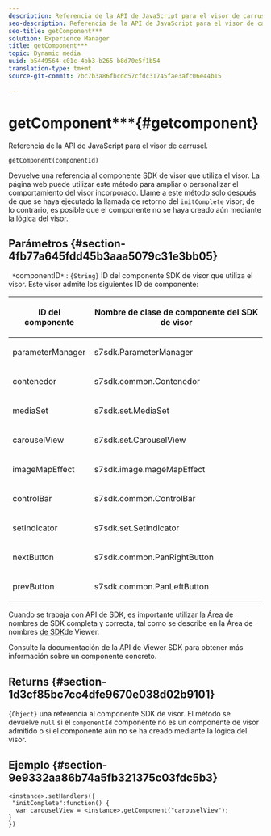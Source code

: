 ```yaml
---
description: Referencia de la API de JavaScript para el visor de carrusel.
seo-description: Referencia de la API de JavaScript para el visor de carrusel.
seo-title: getComponent***
solution: Experience Manager
title: getComponent***
topic: Dynamic media
uuid: b5449564-c01c-4bb3-b265-b8d70e5f1b54
translation-type: tm+mt
source-git-commit: 7bc7b3a86fbcdc57cfdc31745fae3afc06e44b15

---
```



# getComponent***{#getcomponent}

Referencia de la API de JavaScript para el visor de carrusel.

`getComponent(componentId)`

Devuelve una referencia al componente SDK de visor que utiliza el visor. La página web puede utilizar este método para ampliar o personalizar el comportamiento del visor incorporado. Llame a este método solo después de que se haya ejecutado la llamada de retorno del `initComplete` visor; de lo contrario, es posible que el componente no se haya creado aún mediante la lógica del visor.

## Parámetros {#section-4fb77a645fdd45b3aaa5079c31e3bb05}

` *`componentID`*` : `{String}` ID del componente SDK de visor que utiliza el visor. Este visor admite los siguientes ID de componente:

<table id="table_7B5DD9303EF44ADD847B13FFEAD135D9"> 
 <thead> 
  <tr> 
   <th colname="col1" class="entry"> <p>ID del componente </p> </th> 
   <th colname="col2" class="entry"> <p>Nombre de clase de componente del SDK de visor </p> </th> 
  </tr> 
 </thead>
 <tbody> 
  <tr> 
   <td colname="col1"> <p> <span class="codeph"> parameterManager </span> </p> </td> 
   <td colname="col2"> <p> <span class="codeph"> s7sdk.ParameterManager </span> </p> </td> 
  </tr> 
  <tr> 
   <td colname="col1"> <p> <span class="codeph"> contenedor </span> </p> </td> 
   <td colname="col2"> <p> <span class="codeph"> s7sdk.common.Contenedor </span> </p> </td> 
  </tr> 
  <tr> 
   <td colname="col1"> <p> <span class="codeph"> mediaSet </span> </p> </td> 
   <td colname="col2"> <p> <span class="codeph"> s7sdk.set.MediaSet </span> </p> </td> 
  </tr> 
  <tr> 
   <td colname="col1"> <p> <span class="codeph"> carouselView </span> </p> </td> 
   <td colname="col2"> <p> <span class="codeph"> s7sdk.set.CarouselView </span> </p> </td> 
  </tr> 
  <tr> 
   <td colname="col1"> <p> <span class="codeph"> imageMapEffect </span> </p> </td> 
   <td colname="col2"> <p> <span class="codeph"> s7sdk.image.mageMapEffect </span> </p> </td> 
  </tr> 
  <tr> 
   <td colname="col1"> <p> <span class="codeph"> controlBar </span> </p> </td> 
   <td colname="col2"> <p> <span class="codeph"> s7sdk.common.ControlBar </span> </p> </td> 
  </tr> 
  <tr> 
   <td colname="col1"> <p> <span class="codeph"> setIndicator </span> </p> </td> 
   <td colname="col2"> <p> <span class="codeph"> s7sdk.set.SetIndicator </span> </p> </td> 
  </tr> 
  <tr> 
   <td colname="col1"> <p> <span class="codeph"> nextButton </span> </p> </td> 
   <td colname="col2"> <p> <span class="codeph"> s7sdk.common.PanRightButton </span> </p> </td> 
  </tr> 
  <tr> 
   <td colname="col1"> <p> <span class="codeph"> prevButton </span> </p> </td> 
   <td colname="col2"> <p> <span class="codeph"> s7sdk.common.PanLeftButton </span> </p> </td> 
  </tr> 
 </tbody> 
</table>

Cuando se trabaja con API de SDK, es importante utilizar la Área de nombres de SDK completa y correcta, tal como se describe en la Área de nombres [de SDK](../../../c-html5-aem-asset-viewers/c-html5-aem-carousel/c-html5-aem-carousel-namespace.md)de Viewer.

Consulte la documentación de la API de Viewer SDK para obtener más información sobre un componente concreto.

## Returns {#section-1d3cf85bc7cc4dfe9670e038d02b9101}

`{Object}` una referencia al componente SDK de visor. El método se devuelve `null` si el `componentId` componente no es un componente de visor admitido o si el componente aún no se ha creado mediante la lógica del visor.

## Ejemplo {#section-9e9332aa86b74a5fb321375c03fdc5b3}

```
<instance>.setHandlers({ 
 "initComplete":function() { 
  var carouselView = <instance>.getComponent("carouselView"); 
} 
})
```

